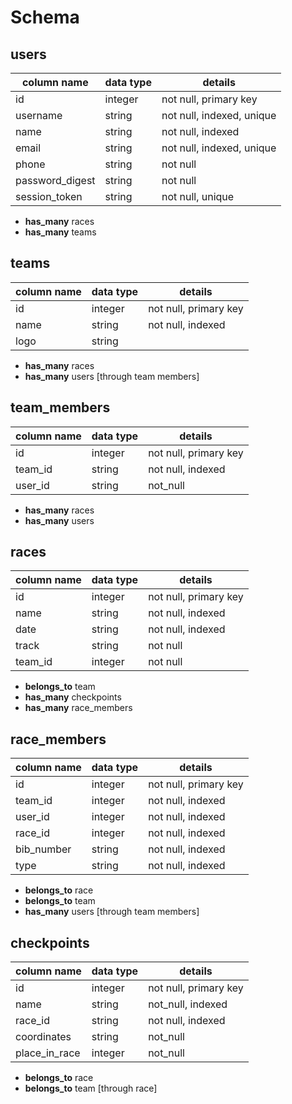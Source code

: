 # Schema
## users
column name      | data type | details
-----------------|-----------|--------
id               | integer   | not null, primary key
username         | string    | not null, indexed, unique
name             | string    | not null, indexed
email            | string    | not null, indexed, unique
phone            | string    | not null
password_digest  | string    | not null
session_token    | string    | not null, unique
  * **has_many** races
  * **has_many** teams

## teams
column name      | data type | details
-----------------|-----------|--------
id               | integer   | not null, primary key
name             | string    | not null, indexed
logo             | string    |
  * **has_many** races
  * **has_many** users [through team members]

## team_members
column name      | data type | details
-----------------|-----------|--------
id               | integer   | not null, primary key
team_id          | string    | not null, indexed
user_id          | string    | not_null
  * **has_many** races
  * **has_many** users

## races
column name      | data type | details
-----------------|-----------|--------
id               | integer   | not null, primary key
name             | string    | not null, indexed
date             | string    | not null, indexed
track            | string    | not null
team_id          | integer   | not null
  * **belongs_to** team
  * **has_many** checkpoints
  * **has_many** race_members

## race_members
column name      | data type | details
-----------------|-----------|--------
id               | integer   | not null, primary key
team_id          | integer   | not null, indexed
user_id          | integer   | not null, indexed
race_id          | integer   | not null, indexed
bib_number       | string    | not null, indexed
type             | string    | not null, indexed
  * **belongs_to** race
  * **belongs_to** team
  * **has_many** users [through team members]

## checkpoints
column name      | data type | details
-----------------|-----------|--------
id               | integer   | not null, primary key
name             | string    | not_null, indexed
race_id          | string    | not null, indexed
coordinates      | string    | not_null
place_in_race    | integer   | not_null
  * **belongs_to** race
  * **belongs_to** team [through race]
